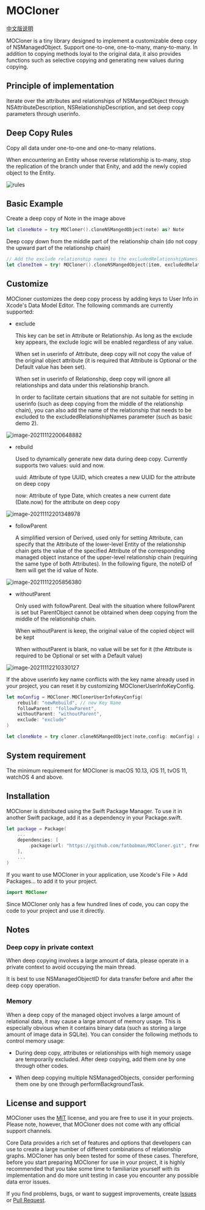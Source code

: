 # MOCloner #

[中文版说明](READMECN.md)

MOCloner is a tiny library designed to implement a customizable deep copy of NSManagedObject. Support one-to-one, one-to-many, many-to-many. In addition to copying methods loyal to the original data, it also provides functions such as selective copying and generating new values during copying.

## Principle of implementation ##

Iterate over the attributes and relationships of NSMangedObject through NSAttributeDescription, NSRelationshipDescription, and set deep copy parameters through userinfo.

## Deep Copy Rules ##

Copy all data under one-to-one and one-to-many relations.

When encountering an Entity whose reverse relationship is to-many, stop the replication of the branch under that Enity, and add the newly copied object to the Entity.

![rules](https://raw.githubusercontent.com/fatbobman/MOCloner/master/Images/inverseToMany.png)

## Basic Example ##

Create a deep copy of Note in the image above

```swift
let cloneNote = try MOCloner().cloneNSMangedObject(note) as? Note
```

Deep copy down from the middle part of the relationship chain (do not copy the upward part of the relationship chain)

```swift
// Add the exclude relationship names to the excludedRelationshipNames
let cloneItem = try! MOCloner().cloneNSMangedObject(item, excludedRelationshipNames: ["note"]) as! Item
```

## Customize ##

MOCloner customizes the deep copy process by adding keys to User Info in Xcode's Data Model Editor. The following commands are currently supported:

* exclude

  This key can be set in Attribute or Relationship. As long as the exclude key appears, the exclude logic will be enabled regardless of any value.

  When set in userinfo of Attribute, deep copy will not copy the value of the original object attribute (it is required that Attribute is Optional or the Default value has been set).

  When set in userinfo of Relationship, deep copy will ignore all relationships and data under this relationship branch.

  In order to facilitate certain situations that are not suitable for setting in userinfo (such as deep copying from the middle of the relationship chain), you can also add the name of the relationship that needs to be excluded to the excludedRelationshipNames parameter (such as basic demo 2).

![image-20211112200648882](https://raw.githubusercontent.com/fatbobman/MOCloner/master/Images/exclude.png)

* rebuild

  Used to dynamically generate new data during deep copy. Currently supports two values: uuid and now.

  uuid: Attribute of type UUID, which creates a new UUID for the attribute on deep copy

  now: Attribute of type Date, which creates a new current date (Date.now) for the attribute on deep copy

![image-20211112201348978](https://raw.githubusercontent.com/fatbobman/MOCloner/master/Images/rebuild.png)

* followParent

  A simplified version of Derived, used only for setting Attribute, can specify that the Attribute of the lower-level Entity of the relationship chain gets the value of the specified Attribute of the corresponding managed object instance of the upper-level relationship chain (requiring the same type of both Attributes). In the following figure, the noteID of Item will get the id value of Note.

![image-20211112205856380](https://raw.githubusercontent.com/fatbobman/MOCloner/master/Images/followParent.png)

* withoutParent

  Only used with followParent. Deal with the situation where followParent is set but ParentObject cannot be obtained when deep copying from the middle of the relationship chain.

  When withoutParent is keep, the original value of the copied object will be kept

  When withoutParent is blank, no value will be set for it (the Attribute is required to be Optional or set with a Default value)

![image-20211112210330127](https://raw.githubusercontent.com/fatbobman/MOCloner/master/Images/withoutParent.png)

If the above userinfo key name conflicts with the key name already used in your project, you can reset it by customizing MOClonerUserInfoKeyConfig.

```swift
let moConfig = MOCloner.MOClonerUserInfoKeyConfig(
    rebuild: "newRebuild", // new Key Name
    followParent: "followParent",
    withoutParent: "withoutParent",
    exclude: "exclude"
)

let cloneNote = try cloner.cloneNSMangedObject(note,config: moConfig) as! Note
```

## System requirement ##

The minimum requirement for MOCloner is macOS 10.13, iOS 11, tvOS 11, watchOS 4 and above.

## Installation ##

MOCloner is distributed using the Swift Package Manager. To use it in another Swift package, add it as a dependency in your Package.swift.

```swift
let package = Package(
    ...
    dependencies: [
        .package(url: "https://github.com/fatbobman/MOCloner.git", from: "0.1.0")
    ],
    ...
)
```

If you want to use MOCloner in your application, use Xcode's File > Add Packages... to add it to your project.

```swift
import MOCloner
```

Since MOCloner only has a few hundred lines of code, you can copy the code to your project and use it directly.

## Notes ##

### Deep copy in private context ###

When deep copying involves a large amount of data, please operate in a private context to avoid occupying the main thread.

It is best to use NSManagedObjectID for data transfer before and after the deep copy operation.

### Memory ###

When a deep copy of the managed object involves a large amount of relational data, it may cause a large amount of memory usage. This is especially obvious when it contains binary data (such as storing a large amount of image data in SQLite). You can consider the following methods to control memory usage:

* During deep copy, attributes or relationships with high memory usage are temporarily excluded. After deep copying, add them one by one through other codes.

* When deep copying multiple NSManagedObjects, consider performing them one by one through performBackgroundTask.

## License and support ##

MOCloner uses the [MIT](https://github.com/fatbobman/MOCloner/blob/main/LICENSE) license, and you are free to use it in your projects. Please note, however, that MOCloner does not come with any official support channels.

Core Data provides a rich set of features and options that developers can use to create a large number of different combinations of relationship graphs. MOCloner has only been tested for some of these cases. Therefore, before you start preparing MOCloner for use in your project, it is highly recommended that you take some time to familiarize yourself with its implementation and do more unit testing in case you encounter any possible data error issues.

If you find problems, bugs, or want to suggest improvements, create [Issues](https://github.com/fatbobman/MOCloner/issues) or [Pull Request](https://github.com/fatbobman/MOCloner/pulls).
